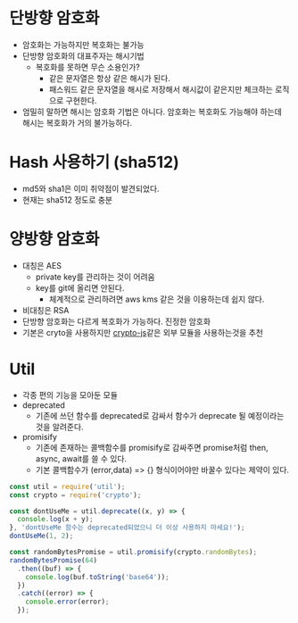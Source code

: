 # 단방향 암호화
- 암호화는 가능하지만 복호화는 불가능
- 단방향 암호화의 대표주자는 해시기법
  - 복호화를 못하면 무슨 소용인가?
    - 같은 문자열은 항상 같은 해시가 된다.
    - 패스워드 같은 문자열을 해시로 저장해서 해시값이 같은지만 체크하는 로직으로 구현한다.
- 엄밀히 말하면 해시는 암호화 기법은 아니다.  암호화는 복호화도 가능해야 하는데 해시는 복호화가 거의 불가능하다.

# Hash 사용하기 (sha512)
- md5와 sha1은 이미 취약점이 발견되었다. 
- 현재는 sha512 정도로 충분

# 양방향 암호화
- 대칭은 AES
  - private key를 관리하는 것이 어려움
  - key를 git에 올리면 안된다.
    - 체계적으로 관리하려면 aws kms 같은 것을 이용하는데 쉽지 않다.
- 비대칭은 RSA
- 단방향 암호화는 다르게 복호화가 가능하다. 진정한 암호화
- 기본은 cryto을 사용하지만 [crypto-js](https://www.npmjs.com/package/crypto-js)같은 외부 모듈을 사용하는것을 추천

# Util
- 각종 편의 기능을 모아둔 모듈
- deprecated
  - 기존에 쓰던 함수를 deprecated로 감싸서 함수가 deprecate 될 예정이라는것을 알려준다.
- promisify
  - 기존에 존재하는 콜백함수를 promisify로 감싸주면 promise처럼 then, async, await를 쓸 수 있다.
  - 기본 콜백함수가 (error,data) => {} 형식이어야만 바꿀수 있다는 제약이 있다.
```javascript
const util = require('util');
const crypto = require('crypto');

const dontUseMe = util.deprecate((x, y) => {
  console.log(x + y);
}, 'dontUseMe 함수는 deprecated되었으니 더 이상 사용하지 마세요!');
dontUseMe(1, 2);

const randomBytesPromise = util.promisify(crypto.randomBytes);
randomBytesPromise(64)
  .then((buf) => {
    console.log(buf.toString('base64'));
  })
  .catch((error) => {
    console.error(error);
  });
```
